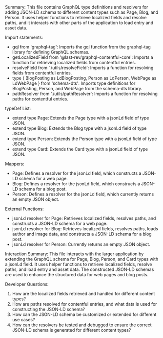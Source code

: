 Summary:
This file contains GraphQL type definitions and resolvers for adding JSON-LD schema to different content types such as Page, Blog, and Person. It uses helper functions to retrieve localized fields and resolve paths, and it interacts with other parts of the application to load entry and asset data.

Import statements:
- gql from 'graphql-tag': Imports the gql function from the graphql-tag library for defining GraphQL schemas.
- getLocalizedField from '@last-rev/graphql-contentful-core': Imports a function for retrieving localized fields from contentful entries.
- resolveField from './utils/resolveField': Imports a function for resolving fields from contentful entries.
- type { BlogPosting as LdBlogPosting, Person as LdPerson, WebPage as LdWebPage } from 'schema-dts': Imports type definitions for BlogPosting, Person, and WebPage from the schema-dts library.
- pathResolver from './utils/pathResolver': Imports a function for resolving paths for contentful entries.

typeDef List:
- extend type Page: Extends the Page type with a jsonLd field of type JSON.
- extend type Blog: Extends the Blog type with a jsonLd field of type JSON.
- extend type Person: Extends the Person type with a jsonLd field of type JSON.
- extend type Card: Extends the Card type with a jsonLd field of type JSON.

Mappers:
- Page: Defines a resolver for the jsonLd field, which constructs a JSON-LD schema for a web page.
- Blog: Defines a resolver for the jsonLd field, which constructs a JSON-LD schema for a blog post.
- Person: Defines a resolver for the jsonLd field, which currently returns an empty JSON object.

External Functions:
- jsonLd resolver for Page: Retrieves localized fields, resolves paths, and constructs a JSON-LD schema for a web page.
- jsonLd resolver for Blog: Retrieves localized fields, resolves paths, loads author and image data, and constructs a JSON-LD schema for a blog post.
- jsonLd resolver for Person: Currently returns an empty JSON object.

Interaction Summary:
This file interacts with the larger application by extending the GraphQL schema for Page, Blog, Person, and Card types with a jsonLd field. It uses helper functions to retrieve localized fields, resolve paths, and load entry and asset data. The constructed JSON-LD schemas are used to enhance the structured data for web pages and blog posts.

Developer Questions:
1. How are the localized fields retrieved and handled for different content types?
2. How are paths resolved for contentful entries, and what data is used for constructing the JSON-LD schema?
3. How can the JSON-LD schema be customized or extended for different use cases?
4. How can the resolvers be tested and debugged to ensure the correct JSON-LD schema is generated for different content types?